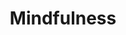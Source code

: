 ---
title: Mindfulness
crosslinks:
- Meditation
- getdisciplined
- xkcd
- zen
- download
- streamentry
- self
- ZeroWaste
- ADHD
- getting_over_it
- Art
- Psychonaut
- LSD
- microdosing
- Minecraft
- Stoicism
- relationships
---